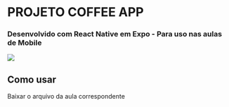 # PROJETO COFFEE APP

### Desenvolvido com React Native em Expo  - Para uso nas aulas de Mobile
<img src="https://cdn.icon-icons.com/icons2/2389/PNG/512/expo_logo_icon_145293.png">


## Como usar

Baixar o arquivo da aula correspondente
